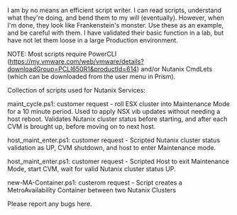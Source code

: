 I am by no means an efficient script writer.  I can read scripts, understand what they're doing, and bend them to my will (eventually).  However, when I'm done, they look like Frankenstein's monster. Use these as an example, and be careful with them.   I have validated their basic function in a lab, but have not let them loose in a large Production environment.


NOTE: Most scripts require PowerCLI (https://my.vmware.com/web/vmware/details?downloadGroup=PCLI650R1&productId=614) and/or Nutanix CmdLets (which can be downloaded from the user menu in Prism).

Collection of scripts used for Nutanix Services:

maint_cycle.ps1: customer request  -  roll ESX cluster into Maintenance Mode for a 10 minute period.  Used to apply NSX vib updates without needing a host reboot.  Validates Nutanix cluster status before starting, and after each CVM is brought up, before moving on to next host.

host_maint_enter.ps1: customer request - Scripted Nutanix cluster status validation as UP, CVM shutdown, and host to enter Maintenance mode.

host_maint_enter.ps1: customer request - Scripted Host to exit Maintenance Mode, start CVM, wait for valid Nutanix cluster status UP.

new-MA-Container.ps1: custerom request - Script creates a MetroAvailability Container between two Nutanix Clusters


Please report any bugs here. 
